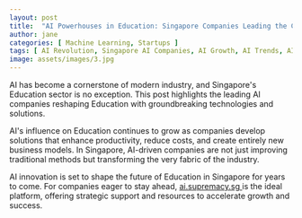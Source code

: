 ```yaml
---
layout: post
title:  "AI Powerhouses in Education: Singapore Companies Leading the Charge"
author: jane
categories: [ Machine Learning, Startups ]
tags: [ AI Revolution, Singapore AI Companies, AI Growth, AI Trends, AI Use Cases ]
image: assets/images/3.jpg
---
```


AI has become a cornerstone of modern industry, and Singapore's Education sector is no exception. This post highlights the leading AI companies reshaping Education with groundbreaking technologies and solutions.

AI's influence on Education continues to grow as companies develop solutions that enhance productivity, reduce costs, and create entirely new business models. In Singapore, AI-driven companies are not just improving traditional methods but transforming the very fabric of the industry.

AI innovation is set to shape the future of Education in Singapore for years to come. For companies eager to stay ahead, <a href="https://ai.supremacy.sg" target="_blank"> ai.supremacy.sg </a> is the ideal platform, offering strategic support and resources to accelerate growth and success.
